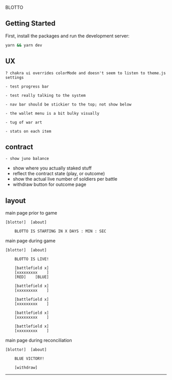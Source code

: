 BLOTTO

## Getting Started

First, install the packages and run the development server:

```bash
yarn && yarn dev
```

## UX

	? chakra ui overrides colorMode and doesn't seem to listen to theme.js settings

	- test progress bar

	- test really talking to the system

	- nav bar should be stickier to the top; not show below

	- the wallet menu is a bit bulky visually

	- tug of war art

	- stats on each item

## contract

	- show juno balance

  - show where you actually staked stuff
  - reflect the contract state (play, or outcome)
  - show the actual live number of soldiers per battle
  - withdraw button for outcome page

## layout


main page prior to game

	[blotto!]  [about]

		BLOTTO IS STARTING IN X DAYS : MIN : SEC


main page during game

	[blotto!]  [about]

		BLOTTO IS LIVE!

		[battlefield x]
		[xxxxxxxxx    ]
		[RED]    [BLUE]

		[battlefield x]
		[xxxxxxxxx    ]

		[battlefield x]
		[xxxxxxxxx    ]

		[battlefield x]
		[xxxxxxxxx    ]

		[battlefield x]
		[xxxxxxxxx    ]

main page during reconciliation

	[blotto!]  [about]

		BLUE VICTORY!

		[withdraw]

****************
